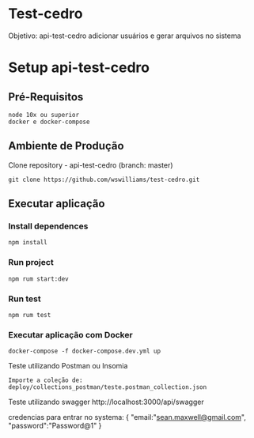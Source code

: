 # Test-cedro

Objetivo: api-test-cedro adicionar usuários e gerar arquivos no sistema


# Setup api-test-cedro

## Pré-Requisitos

    node 10x ou superior
    docker e docker-compose

## Ambiente de Produção 

Clone repository - api-test-cedro (branch: master)

    git clone https://github.com/wswilliams/test-cedro.git 


## Executar aplicação 
### Install dependences
```
npm install
```

### Run project
```
npm rum start:dev
```

### Run test
```
npm rum test
```

### Executar aplicação com Docker
```
docker-compose -f docker-compose.dev.yml up
```

Teste utilizando Postman ou Insomia

    Importe a coleção de:  deploy/collections_postman/teste.postman_collection.json

Teste utilizando swagger
    http://localhost:3000/api/swagger

credencias para entrar no systema:
{
    "email:"sean.maxwell@gmail.com",
    "password":"Password@1"
}


